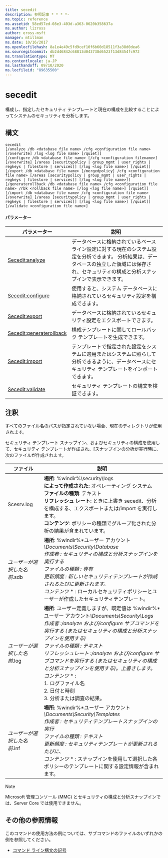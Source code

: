 ```yaml
---
title: secedit
description: 参照記事 * * * *-
ms.topic: reference
ms.assetid: 58ed57ed-08e3-403d-a363-0620b358637a
ms.author: lizross
author: eross-msft
manager: mtillman
ms.date: 10/16/2017
ms.openlocfilehash: 8a1e4e49c5fd9cef10f6b60d18511f3a38d0dea6
ms.sourcegitcommit: db2d46842c68813d043738d6523f13d8454fc972
ms.translationtype: MT
ms.contentlocale: ja-JP
ms.lasthandoff: 09/10/2020
ms.locfileid: "89635500"
---
```

# <a name="secedit"></a>secedit



構成し、指定したセキュリティ テンプレートと現在の構成を比較することによってシステムのセキュリティを分析します。

## <a name="syntax"></a>構文

```
secedit
[/analyze /db <database file name> /cfg <configuration file name> [/overwrite] /log <log file name> [/quiet]]
[/configure /db <database file name> [/cfg <configuration filename>] [/overwrite] [/areas [securitypolicy | group_mgmt | user_rights | regkeys | filestore | services]] [/log <log file name>] [/quiet]]
[/export /db <database file name> [/mergedpolicy] /cfg <configuration file name> [/areas [securitypolicy | group_mgmt | user_rights | regkeys | filestore | services]] [/log <log file name>]]
[/generaterollback /db <database file name> /cfg <configuration file name> /rbk <rollback file name> [/log <log file name>] [/quiet]]
[/import /db <database file name> /cfg <configuration file name> [/overwrite] [/areas [securitypolicy | group_mgmt | user_rights | regkeys | filestore | services]] [/log <log file name>] [/quiet]]
[/validate <configuration file name>]
```

#### <a name="parameters"></a>パラメーター

|パラメーター|説明|
|---------|-----------|
|[Secedit:analyze](secedit-analyze.md)|データベースに格納されているベースライン設定に対する現在のシステム設定を分析できます。  分析結果は、データベースの独立した領域には保存され、セキュリティの構成と分析スナップインで表示できます。|
|[Secedit:configure](secedit-configure.md)|使用すると、システム データベースに格納されているセキュリティ設定を構成できます。|
|[Secedit:export](secedit-export.md)|データベースに格納されているセキュリティ設定をエクスポートできます。|
|[Secedit:generaterollback](secedit-generaterollback.md)|構成テンプレートに関してロールバック テンプレートを生成できます。|
|[Secedit:import](secedit-import.md)|テンプレートで指定された設定をシステムに適用またはシステムに照らして分析できるように、データベースにセキュリティ テンプレートをインポートできます。|
|[Secedit:validate](secedit-validate.md)|セキュリティ テンプレートの構文を検証できます。|

## <a name="remarks"></a>注釈

すべてのファイル名のパスが指定されていない場合、現在のディレクトリが使用されます。

セキュリティ テンプレート スナップイン、およびセキュリティの構成を使用して、セキュリティ テンプレートが作成され、[スナップインの分析が実行時に、次のファイルが作成されます。


|           ファイル           |                                                                                                                                                                                                                                                               説明                                                                                                                                                                                                                                                                |
|--------------------------|------------------------------------------------------------------------------------------------------------------------------------------------------------------------------------------------------------------------------------------------------------------------------------------------------------------------------------------------------------------------------------------------------------------------------------------------------------------------------------------------------------------------------------------|
|        Scesrv.log        |                                                                                                                             **場所**: %windir%\security\logs</br>**によって作成された**: オペレーティング システム</br>**ファイルの種類**: テキスト</br>**リフレッシュ レート**: ときに上書き secedit、分析を構成する、エクスポートまたは/import を実行します。</br>**コンテンツ**: ポリシーの種類でグループ化された分析の結果が含まれています。                                                                                                                             |
| *ユーザーが選択した名前*.sdb |                                                                                    **場所**: %windir%\*ユーザー アカウント<em>\Documents\Security\Database</br></em>*作成者* <em> : セキュリティの構成と分析スナップインを実行する</br></em>*ファイルの種類* <em> : 専有</br></em>*更新頻度* <em> : 新しいセキュリティテンプレートが作成されるたびに更新されます。</br></em>*コンテンツ* \* : ローカルセキュリティポリシーとユーザーが作成したセキュリティテンプレート。                                                                                    |
| *ユーザーが選択した名前*.log | **場所**: ユーザー定義しますが、既定値は %windir%\*ユーザー アカウント<em>\Documents\Security\Logs</br></em>*作成者* <em> :/analyze および/configure サブコマンドを実行する (またはセキュリティの構成と分析スナップインを使用する)</br></em>*ファイルの種類* <em> : テキスト</br></em>*リフレッシュレート* <em> :/analyze および/configure サブコマンドを実行する (またはセキュリティの構成と分析スナップインを使用する)。上書きします。</br></em>*コンテンツ* \* :</br>1. ログファイル名</br>2. 日付と時刻</br>3. 分析または調査の結果。 |
| *ユーザーが選択した名前*.inf |                                                                                     **場所**: %windir%\*ユーザー アカウント<em>\Documents\Security\Templates</br></em>*作成者* <em> : セキュリティテンプレートスナップインの実行</br></em>*ファイルの種類* <em> : テキスト</br></em>*更新頻度* <em> : セキュリティテンプレートが更新されるたびに、</br></em>*コンテンツ* \* : スナップインを使用して選択した各ポリシーのテンプレートに関する設定情報が含まれます。                                                                                     |

> [!NOTE]
> Microsoft 管理コンソール (MMC) とセキュリティの構成と分析スナップインでは、Server Core では使用できません。

## <a name="additional-references"></a>その他の参照情報

このコマンドの使用方法の例については、サブコマンドのファイルのいずれかの例を参照してください。
- [コマンド ライン構文の記号](command-line-syntax-key.md)